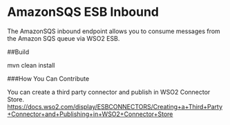 # AmazonSQS ESB Inbound

The AmazonSQS inbound endpoint allows you to consume messages from the Amazon SQS queue via WSO2 ESB.

##Build

mvn clean install

###How You Can Contribute

You can create a third party connector and publish in WSO2 Connector Store.
https://docs.wso2.com/display/ESBCONNECTORS/Creating+a+Third+Party+Connector+and+Publishing+in+WSO2+Connector+Store
